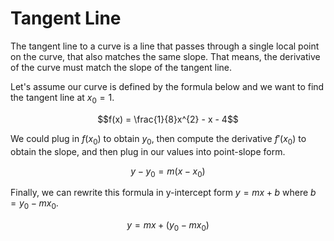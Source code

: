 # Tangent Line

The tangent line to a curve is a line that passes through a single local point on the curve, that also matches the same slope. That means, the derivative of the curve must match the slope of the tangent line.

Let's assume our curve is defined by the formula below and we want to find the tangent line at $x_{0}=1$.

$$f(x) = \frac{1}{8}x^{2} - x - 4$$

We could plug in $f(x_{0})$ to obtain $y_{0}$, then compute the derivative $f'(x_{0})$ to obtain the slope, and then plug in our values into point-slope form.

$$y-y_{0}=m(x-x_{0})$$

Finally, we can rewrite this formula in y-intercept form $y=mx+b$ where $b=y_{0}-mx_{0}$.

$$y=mx+(y_{0}-mx_{0})$$